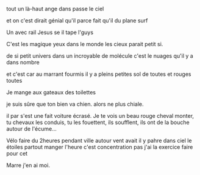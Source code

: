 tout un là-haut ange dans passe le ciel

et on c'est dirait génial qu'il parce fait qu'il du plane surf 


Un avec rail Jesus se il tape l'guys

C'est les magique yeux dans le monde les cieux parait petit si.

de si petit univers dans un incroyable de molécule c'est le nuages qu'il y a dans nombre

et c'est car au  marrant  fourmis il y a pleins petites sol de toutes  et rouges toutes

Je mange aux gateaux des toilettes

je suis sûre que ton bien va chien. alors ne plus chiale.

il par s'est une fait voiture écrasé.
Je te vois un beau rouge cheval monter, tu chevaux les conduis, tu les fouettent, ils soufflent, ils ont de la bouche autour de l'écume...

Vélo faire du 2heures pendant ville autour vent avait il y pahre dans ciel le étoiles partout manger l'heure c'est concentration pas j'ai la exercice faire pour cet 

Marre j'en ai moi.